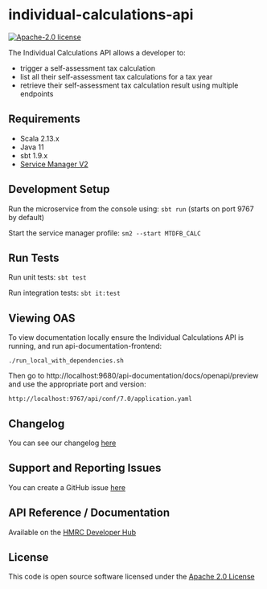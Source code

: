 individual-calculations-api
========================

[![Apache-2.0 license](http://img.shields.io/badge/license-Apache-blue.svg)](http://www.apache.org/licenses/LICENSE-2.0.html)

The Individual Calculations API allows a developer to:

- trigger a self-assessment tax calculation
- list all their self-assessment tax calculations for a tax year
- retrieve their self-assessment tax calculation result using multiple endpoints

## Requirements

- Scala 2.13.x
- Java 11
- sbt 1.9.x
- [Service Manager V2](https://github.com/hmrc/sm2)

## Development Setup

Run the microservice from the console using: `sbt run` (starts on port 9767 by default)

Start the service manager profile: `sm2 --start MTDFB_CALC`

## Run Tests

Run unit tests: `sbt test`

Run integration tests: `sbt it:test`

## Viewing OAS

To view documentation locally ensure the Individual Calculations API is running, and run api-documentation-frontend:

```
./run_local_with_dependencies.sh
```

Then go to http://localhost:9680/api-documentation/docs/openapi/preview and use the appropriate port and version:

```
http://localhost:9767/api/conf/7.0/application.yaml
```

## Changelog

You can see our changelog [here](https://github.com/hmrc/income-tax-mtd-changelog)

## Support and Reporting Issues

You can create a GitHub issue [here](https://github.com/hmrc/income-tax-mtd-changelog/issues)

## API Reference / Documentation

Available on
the [HMRC Developer Hub](https://developer.service.hmrc.gov.uk/api-documentation/docs/api/service/individual-calculations-api)

## License

This code is open source software licensed under
the [Apache 2.0 License]("http://www.apache.org/licenses/LICENSE-2.0.html")
